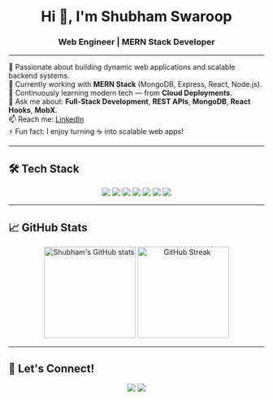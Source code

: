 <h1 align="center">Hi 👋, I'm Shubham Swaroop</h1>
<h3 align="center">Web Engineer | MERN Stack Developer</h3>

---

🌟 Passionate about building dynamic web applications and scalable backend systems.  
🔭 Currently working with **MERN Stack** (MongoDB, Express, React, Node.js).  
🌱 Continuously learning modern tech — from **Cloud Deployments**.  
💬 Ask me about: **Full-Stack Development**, **REST APIs**, **MongoDB**, **React Hooks**, **MobX**.  
📫 Reach me: [LinkedIn](https://www.linkedin.com/in/shubham-swaroop-bba883207/)  
⚡ Fun fact: I enjoy turning ☕ into scalable web apps!

---

## 🛠️ Tech Stack

<div align="center">
  
  <img src="https://img.shields.io/badge/React-20232A?style=for-the-badge&logo=react&logoColor=61DAFB" />
  <img src="https://img.shields.io/badge/Node.js-339933?style=for-the-badge&logo=nodedotjs&logoColor=white" />
  <img src="https://img.shields.io/badge/Express.js-000000?style=for-the-badge&logo=express&logoColor=white" />
  <img src="https://img.shields.io/badge/MongoDB-4EA94B?style=for-the-badge&logo=mongodb&logoColor=white" />
  <img src="https://img.shields.io/badge/JavaScript-F7DF1E?style=for-the-badge&logo=javascript&logoColor=black" />
  <img src="https://img.shields.io/badge/HTML5-E34F26?style=for-the-badge&logo=html5&logoColor=white" />
  <img src="https://img.shields.io/badge/CSS3-1572B6?style=for-the-badge&logo=css3&logoColor=white" />

</div>

---

## 📈 GitHub Stats

<p align="center">
  <img src="https://github-readme-stats.vercel.app/api?username=ShubhSwarup&show_icons=true&theme=radical" alt="Shubham's GitHub stats" height="180" />
  <img src="https://github-readme-streak-stats.herokuapp.com/?user=ShubhSwarup&theme=radical" alt="GitHub Streak" height="180" />
</p>

---

## 🔗 Let's Connect!

<p align="center">
  <a href="https://www.linkedin.com/in/shubham-swaroop-bba883207/" target="_blank"><img src="https://img.shields.io/badge/-LinkedIn-0077B5?style=for-the-badge&logo=linkedin&logoColor=white" /></a>
  <a href="mailto:swaroopshubh@gmail.com"><img src="https://img.shields.io/badge/-Gmail-D14836?style=for-the-badge&logo=gmail&logoColor=white" /></a>
</p>
